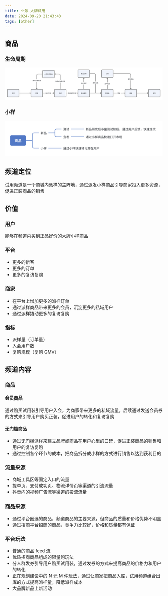 ```yaml
---
title: 业务-大牌试用
date: 2024-09-20 21:43:43
tags: [other]
---
```


## 商品

### 生命周期

![商品生命周期](/images/product_life.png)

### 小样

![小样商品](/images/product_trial.png)

## 频道定位

试用频道是一个商城内派样的主阵地，通过派发小样商品引导商家投入更多资源，促进正装商品的销售

## 价值

### 用户

能够在频道内买到正品好价的大牌小样商品

### 平台

- 更多的新客
- 更多的订单
- 更多的复访复购

### 商家

- 在平台上增加更多的派样订单
- 通过派样商品带来更多的会员，沉淀更多的私域用户
- 通过派样撬动更多的复访复购

### 指标

- 派样量（订单量）
- 入会用户数
- 复购规模（复购 GMV）

## 频道内容

### 商品

#### 会员商品

通过购买试用装引导用户入会，为商家带来更多的私域流量，后续通过发送会员券的方式来引导用户购买正装，促进用户的转化和复访复购

#### 无门槛商品

- 通过无门槛派样来建立品牌或商品在用户心里的口碑，促进正装商品的销售和用户的复访复购
- 通过控制各个环节的成本，把商品拆分成小样的方式进行销售以达到获利目的

### 流量来源

- 商城工具区等固定入口的流量
- 提单页、支付成功页、物流详情页等渠道的引流流量
- 抖音内的视频广告流等渠道的投流流量

### 商品来源

- 通过平台圈选的商品，频道商品的主要来源，但商品的质量和价格优势不明显
- 通过招商平台招商的商品，竞争力比较好，价格和质量都有保证

### 平台玩法

- 普通的商品 feed 流
- 优质招商商品组成的限量购玩法
- 分人群发券引导用户购买试用装，通过发券的方式来提高商品的价格力和用户的转化
- 正在规划建设中的 N 元 M 件玩法，通过让商家把商品入库，试用频道组合出库的方式提高派样量，降低派样成本
- 大品牌新品上新活动
